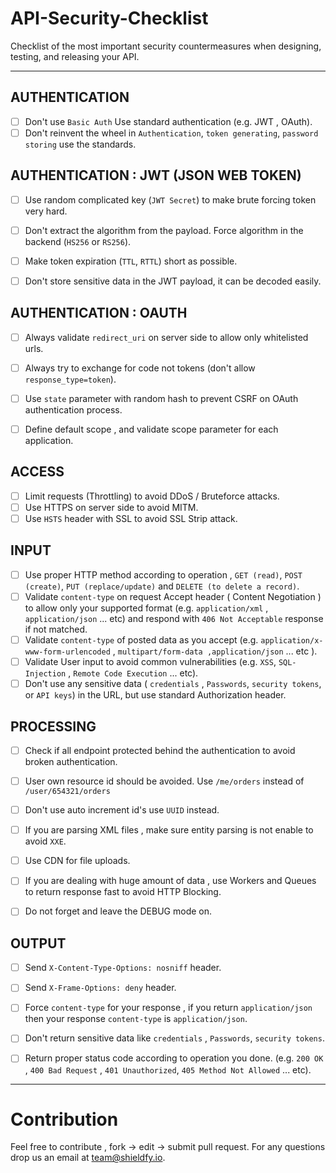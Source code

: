 # API-Security-Checklist
Checklist of the most important security countermeasures when designing, testing, and releasing your API.

------------------------------------------------------------------------------
## AUTHENTICATION
- [ ] Don't use `Basic Auth` Use standard authentication (e.g. JWT , OAuth).
- [ ] Don't reinvent the wheel in `Authentication`, `token generating`, `password storing` use the standards.

## AUTHENTICATION : JWT (JSON WEB TOKEN)
- [ ] Use random complicated key (`JWT Secret`) to make brute forcing token very hard.
- [ ] Don't extract the algorithm from the payload. Force algorithm in the backend (`HS256` or `RS256`). 
- [ ] Make token expiration (`TTL`, `RTTL`) short as possible.
- [ ] Don't store sensitive data in the JWT payload, it can be decoded easily.


## AUTHENTICATION : OAUTH
- [ ] Always validate `redirect_uri` on server side to allow only whitelisted urls.
- [ ] Always try to exchange for code not tokens (don't allow `response_type=token`).
- [ ] Use `state` parameter with random hash to prevent CSRF on OAuth authentication process.
- [ ] Define default scope , and validate scope parameter for each application. 


## ACCESS
- [ ] Limit requests (Throttling) to avoid DDoS / Bruteforce attacks.
- [ ] Use HTTPS on server side to avoid MITM.
- [ ] Use `HSTS` header with SSL to avoid SSL Strip attack.

## INPUT 
- [ ] Use proper HTTP method according to operation , `GET (read)`, `POST (create)`, `PUT (replace/update)` and `DELETE (to delete a record)`.
- [ ] Validate `content-type` on request Accept header ( Content Negotiation ) to allow only your supported format (e.g. `application/xml` , `application/json` ... etc) and respond with `406 Not Acceptable` response if not matched.
- [ ] Validate `content-type` of posted data as you accept (e.g. `application/x-www-form-urlencoded` , `multipart/form-data ,application/json` ... etc ).
- [ ] Validate User input to avoid common vulnerabilities (e.g. `XSS`, `SQL-Injection` , `Remote Code Execution` ... etc).
- [ ] Don't use any sensitive data ( `credentials` , `Passwords`, `security tokens`, or `API keys`) in the URL, but use standard Authorization header.

## PROCESSING
- [ ] Check if all endpoint protected behind the authentication to avoid broken authentication.
- [ ] User own resource id should be avoided. Use `/me/orders` instead of `/user/654321/orders`
- [ ] Don't use auto increment id's use `UUID` instead.
- [ ] If you are parsing XML files , make sure entity parsing is not enable to avoid `XXE`.
- [ ] Use CDN for file uploads.
- [ ] If you are dealing with huge amount of data , use Workers and Queues to return response fast to avoid HTTP Blocking. 
- [ ] Do not forget and leave the DEBUG mode on.


## OUTPUT
- [ ] Send `X-Content-Type-Options: nosniff` header.
- [ ] Send `X-Frame-Options: deny` header.
- [ ] Force `content-type` for your response , if you return `application/json` then your response `content-type` is `application/json`.
- [ ] Don't return sensitive data like `credentials` , `Passwords`, `security tokens`.
- [ ] Return proper status code according to operation you done. (e.g. `200 OK` , `400 Bad Request` , `401 Unauthorized`, `405 Method Not Allowed` ... etc).


------------------------------------------------------------------------------

# Contribution
Feel free to contribute , fork -> edit -> submit pull request. For any questions drop us an email at team@shieldfy.io.
